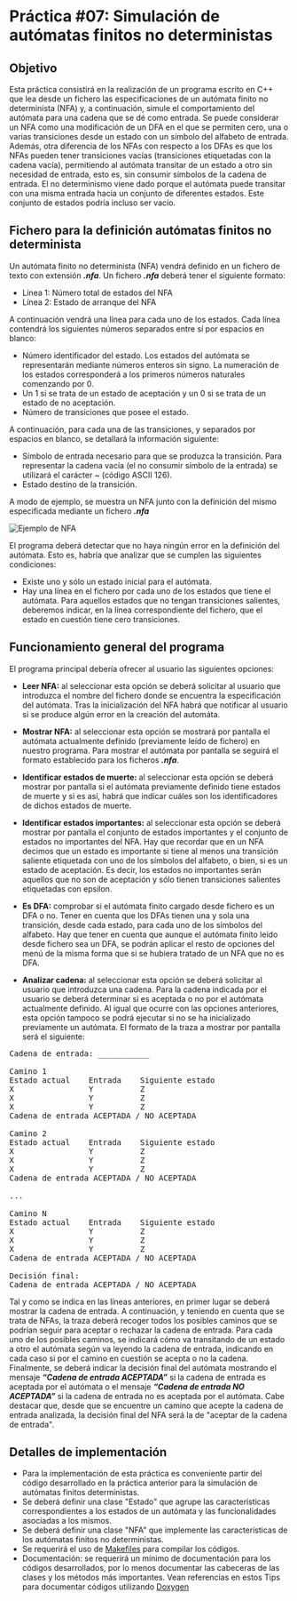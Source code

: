 # Práctica #07: Simulación de autómatas finitos no deterministas

## Objetivo

Esta práctica consistirá en la realización de un programa escrito en C++ que lea desde un fichero las especificaciones de un autómata finito no determinista (NFA) y, a continuación, simule el comportamiento del autómata para una cadena que se dé como entrada. Se puede considerar un NFA como una modificación de un DFA en el que se permiten cero, una o varias transiciones desde un estado con un símbolo del alfabeto de entrada. Además, otra diferencia de los NFAs con respecto a los DFAs es que los NFAs pueden tener transiciones vacías (transiciones etiquetadas con la cadena vacía), permitiendo al autómata transitar de un estado a otro sin necesidad de entrada, esto es, sin consumir símbolos de la cadena de entrada. El no determinismo viene dado porque el autómata puede transitar con una misma entrada hacia un conjunto de diferentes estados. Este conjunto de estados podría incluso ser vacío.

## Fichero para la definición autómatas finitos no determinista

Un autómata finito no determinista (NFA) vendrá definido en un fichero de texto con extensión ***.nfa***. Un fichero ***.nfa*** deberá tener el siguiente formato:

* Línea 1: Número total de estados del NFA
* Línea 2: Estado de arranque del NFA

A continuación vendrá una línea para cada uno de los estados. Cada línea contendrá los siguientes números separados entre sí por espacios en blanco:

  * Número identificador del estado. Los estados del autómata se representarán mediante números enteros sin signo. La numeración de los estados corresponderá a los primeros números naturales comenzando por 0.
  * Un 1 si se trata de un estado de aceptación y un 0 si se trata de un estado de no aceptación.
  * Número de transiciones que posee el estado.

A continuación, para cada una de las transiciones, y separados por espacios en blanco, se detallará la información siguiente:
   * Símbolo de entrada necesario para que se produzca la transición. Para representar la cadena vacía (el no consumir símbolo de la entrada) se utilizará el carácter ~ (código ASCII 126).
   * Estado destino de la transición.


A modo de ejemplo, se muestra un NFA junto con la definición del mismo especificada mediante un fichero ***.nfa***

![Ejemplo de NFA](/doc/NFA_sim.jpg)

El programa deberá detectar que no haya ningún error en la definición del autómata. Esto es, habría que analizar que se cumplen las siguientes condiciones:

* Existe uno y sólo un estado inicial para el autómata.
* Hay una línea en el fichero por cada uno de los estados que tiene el autómata. Para aquellos estados que no tengan transiciones salientes, deberemos indicar, en la línea correspondiente del fichero, que el estado en cuestión tiene cero transiciones.

## Funcionamiento general del programa

El programa principal debería ofrecer al usuario las siguientes opciones:

* **Leer NFA:** al seleccionar esta opción se deberá solicitar al usuario que introduzca el nombre del fichero donde se encuentra la especificación del autómata. Tras la inicialización del NFA habrá que notificar al usuario si se produce algún error en la creación del automáta.

* **Mostrar NFA:** al seleccionar esta opción se mostrará por pantalla el autómata actualmente definido (previamente leído de fichero) en nuestro programa. Para mostrar el autómata por pantalla se seguirá el formato establecido para los ficheros ***.nfa***.
  
* **Identificar estados de muerte:** al seleccionar esta opción se deberá mostrar por pantalla si el autómata previamente definido tiene estados de muerte y si es así, habrá que indicar cuáles son los identificadores de dichos estados de muerte.
  
* **Identificar estados importantes:** al seleccionar esta opción se deberá mostrar por pantalla el conjunto de estados importantes y el conjunto de estados no importantes del NFA. Hay que recordar que en un NFA decimos que un estado es importante si tiene al menos una transición saliente etiquetada con uno de los símbolos del alfabeto, o bien, si es un estado de aceptación. Es decir, los estados no importantes serán aquellos que no son de aceptación y sólo tienen transiciones salientes etiquetadas con epsilon.
  
* **Es DFA:** comprobar si el autómata finito cargado desde fichero es un DFA o no. Tener en cuenta que los DFAs tienen una y sola una transición, desde cada estado, para cada uno de los símbolos del alfabeto. Hay que tener en cuenta que aunque el autómata finito leído desde fichero sea un DFA, se podrán aplicar el resto de opciones del menú de la misma forma que si se hubiera tratado de un NFA que no es DFA.
  
* **Analizar cadena:** al seleccionar esta opción se deberá solicitar al usuario que introduzca una cadena. Para la cadena indicada por el usuario se deberá determinar si es aceptada o no por el autómata actualmente definido. Al igual que ocurre con las opciones anteriores, esta opción tampoco se podrá ejecutar si no se ha inicializado previamente un autómata. El formato de la traza a mostrar por pantalla será el siguiente: 

<pre>Cadena de entrada: ___________<br><br>Camino 1<br>Estado actual    Entrada    Siguiente estado
X                Y          Z
X                Y          Z
X                Y          Z
Cadena de entrada ACEPTADA / NO ACEPTADA<br><br>Camino 2 <br>Estado actual    Entrada    Siguiente estado<br>X                Y          Z<br>X                Y          Z<br>X                Y          Z<br>Cadena de entrada ACEPTADA / NO ACEPTADA<br><br>...<br><br>Camino N<br>Estado actual    Entrada    Siguiente estado<br>X                Y          Z<br>X                Y          Z<br>X                Y          Z<br>Cadena de entrada ACEPTADA / NO ACEPTADA<br><br>Decisión final:<br>Cadena de entrada ACEPTADA / NO ACEPTADA<br></pre>

Tal y como se indica en las líneas anteriores, en primer lugar se deberá mostrar la cadena de entrada. A continuación, y teniendo en cuenta que se trata de NFAs, la traza deberá recoger todos los posibles caminos que se podrían seguir para aceptar o rechazar la cadena de entrada. Para cada uno de los posibles caminos, se indicará cómo va transitando de un estado a otro el autómata según va leyendo la cadena de entrada, indicando en cada caso si por el camino en cuestión se acepta o no la cadena. Finalmente, se deberá indicar la decisión final del autómata mostrando el mensaje ***“Cadena de entrada ACEPTADA”*** si la cadena de entrada es aceptada por el autómata o el mensaje ***“Cadena de entrada NO ACEPTADA”*** si la cadena de entrada no es aceptada por el autómata. Cabe destacar que, desde que se encuentre un camino que acepte la cadena de entrada analizada, la decisión final del NFA será la de "aceptar de la cadena de entrada".

## Detalles de implementación

* Para la implementación de esta práctica es conveniente partir del código desarrollado en la práctica anterior para la simulación de autómatas finitos deterministas.
* Se deberá definir una clase "Estado" que agrupe las características correspondientes a los estados de un autómata y las funcionalidades asociadas a los mismos.
* Se deberá definir una clase "NFA" que implemente las características de los autómatas finitos no deterministas.
* Se requerirá el uso de [Makefiles](https://stackoverflow.com/questions/2481269/how-to-make-a-simple-c-makefile) para compilar los códigos.
* Documentación: se requerirá un mínimo de documentación para los códigos desarrollados, por lo menos documentar las cabeceras de las clases y los métodos más importantes. Vean referencias en estos Tips para documentar códigos utilizando [Doxygen](http://www.doxygen.nl/manual/doxygen_usage.html)